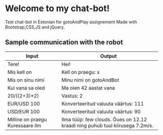 # Welcome to my chat-bot!

Test chat-bot in Estonian for gotoAndPlay assignement
Made with Bootstrap,CSS,JS and jQuery.


## Sample communication with the robot

|Input   | Output|
| ------------- | ------------- |
| Tere! | Hei!  |
| Mis kell on  | Kell on praegu: x  |
| Mis on sinu nimi | Minu nimi on gotoAndBot |
|Kui vana sa oled | Ma olen 42 aastat vana |
|20/((2+3)*2) | Vastus: 2 |
|EUR/USD 100| Konverteeritud valuuta väärtus: 111 |
|USD/EUR 100| Konverteeritud valuuta väärtus: 90 |
|Milline on praegu Kuressaare ilm| Ilma tüüp: few clouds. Õues on 12.12 kraadi ning puhub tuul kiirusega 7.2m/s. |
